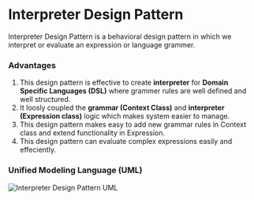 # Interpreter Design Pattern

Interpreter Design Pattern is a behavioral design pattern in which we interpret or evaluate an expression or language grammer.

### Advantages
1. This design pattern is effective to create **interpreter** for **Domain Specific Languages (DSL)** where grammer rules are well defined and well structured.
2. It loosly coupled the **grammar (Context Class)** and **interpreter (Expression class)** logic which makes system easier to manage.
3. This design pattern makes easy to add new grammar rules in Context class and extend functionality in Expression.
4. This design pattern can evaluate complex expressions easily and effeciently.

### Unified Modeling Language (UML)

![Interpreter Design Pattern UML](https://dz2cdn1.dzone.com/storage/temp/14084050-interpreterdesignpattern.png)